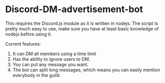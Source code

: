 # Discord-DM-advertisement-bot

This requires the Discord.js module as it is written in nodejs. The script is pretty much easy to use, make sure you have at least basic knowledge of nodejs before using it.

Current features:

1. It can DM all members using a time limit
2. Has the ability to ignore users to DM.
3. You can put any message you want.
4. The bot can split long messages, which means you can easily mention everybody in the guild.
